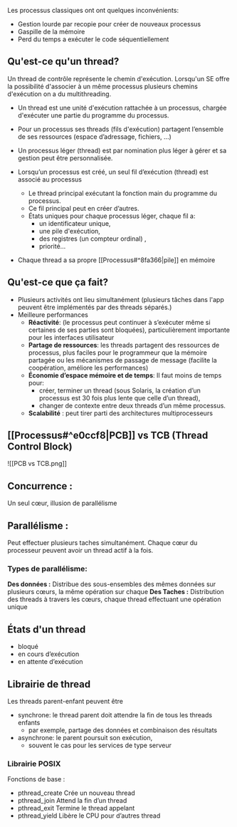 Les processus classiques ont ont quelques inconvénients:
- Gestion lourde par recopie pour créer de nouveaux processus
- Gaspille de la mémoire
- Perd du temps a exécuter le code séquentiellement

## Qu'est-ce qu'un thread?
Un thread de contrôle représente le chemin d'exécution.
Lorsqu'un SE offre la possibilité d'associer à un même processus plusieurs chemins d'exécution on a du multithreading.
- Un thread est une unité d'exécution rattachée à un processus, chargée d'exécuter une partie du programme du processus.
- Pour un processus ses threads (fils d'exécution) partagent l’ensemble de ses ressources (espace d’adressage, fichiers, …)
- Un processus léger (thread) est par nomination plus léger à gérer et sa gestion peut être personnalisée.
- Lorsqu’un processus est créé, un seul fil d’exécution (thread) est associé au processus
	- Le thread principal exécutant la fonction main du programme du processus. 
	- Ce fil principal peut en créer d’autres.
	- États uniques pour chaque processus léger, chaque fil a: 
		- un identificateur unique,
		- une pile d'exécution,
		- des registres (un compteur ordinal) ,
		- priorité…

- Chaque thread a sa propre [[Processus#^8fa366|pile]] en mémoire 
## Qu'est-ce que ça fait?
- Plusieurs activités ont lieu simultanément (plusieurs tâches dans l'app peuvent être implémentés par des threads séparés.)
- Meilleure performances
	- **Réactivité**: (le processus peut continuer à s’exécuter même si certaines de ses parties sont bloquées), particulièrement importante pour les interfaces utilisateur
	- **Partage de ressources**: les threads partagent des ressources de processus, plus faciles pour le programmeur que la mémoire partagée ou les mécanismes de passage de message (facilite la coopération, améliore les performances)
	- **Économie d’espace mémoire et de temps**: Il faut moins de temps pour: 
		- créer, terminer un thread (sous Solaris, la création d’un processus est 30 fois plus lente que celle d’un thread),
		- changer de contexte entre deux threads d’un même processus.
	- **Scalabilité** : peut tirer parti des architectures multiprocesseurs

## [[Processus#^e0ccf8|PCB]] vs TCB (Thread Control Block)
![[PCB vs TCB.png]]
## Concurrence : 
Un seul cœur, illusion de parallélisme
## Parallélisme : 
Peut effectuer plusieurs taches simultanément. Chaque cœur du processeur peuvent avoir un thread actif à la fois.
### Types de parallélisme:
**Des données :** Distribue des sous-ensembles des mêmes données sur plusieurs cœurs, la même opération sur chaque
**Des Taches :** Distribution des threads à travers les cœurs, chaque thread effectuant une opération unique

## États d'un thread
- bloqué
- en cours d’exécution
- en attente d’exécution
## Librairie de thread
Les threads parent-enfant peuvent être
- synchrone: le thread parent doit attendre la fin de tous les threads enfants 
	- par exemple, partage des données et combinaison des résultats 
- asynchrone: le parent poursuit son exécution,
	- souvent le cas pour les services de type serveur
### Librairie POSIX
Fonctions de base : 
- pthread_create    Crée un nouveau thread 
- pthread_join        Attend la fin d’un thread 
- pthread_exit        Termine le thread appelant 
- pthread_yield       Libère le CPU pour d’autres thread
